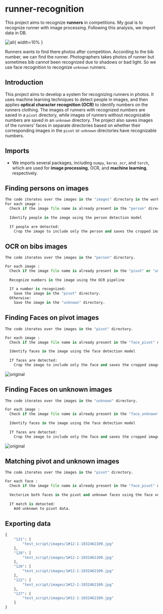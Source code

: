 # runner-recognition

This project aims to recognize **runners** in competitions. My goal is to recognize runner with image processing.
Following this analysis, we import data in DB.

![all](Report/all.webp){ width=10% }

Runners wants to find there photos after competition. According to the bib number, we can find the runner. Photographers takes photos of runner but sometimes bib cannot been recognized due to shadows or bad light. So we use face recognition to recognize `unknown` runners.

## Introduction

This project aims to develop a system for recognizing runners in photos. It uses machine learning techniques to detect people in images, and then applies **optical character recognition (OCR)** to identify numbers on the runners clothing. The images of runners with recognized numbers are saved in a `pivot` directory, while images of runners without recognizable numbers are saved in an `unknown` directory. The project also saves images of the runners' faces in separate directories based on whether their corresponding images in the `pivot` or `unknown` directories have recognizable numbers.

## Imports

- We imports several packages, including `numpy`, `keras_ocr`, and `torch`, which are used for **image processing**, OCR, and **machine learning**, respectively.

## Finding persons on images

```py
The code iterates over the images in the "images" directory in the workspace. 
For each image : 
  Check if the image file name is already present in the "person" directory
  
  Identify people in the image using the person detection model 
  
  If people are detected: 
    Crop the image to include only the person and saves the cropped image in the "person" directory. 
```

## OCR on bibs images

```py
The code iterates over the images in the "person" directory.

For each image : 
  Check if the image file name is already present in the "pivot" or "unknown" directories
  
  Recognize numbers in the image using the OCR pipeline 
  
  If a number is recognized: 
    Save the image in the "pivot" directory. 
  Otherwise: 
    Save the image in the "unknown" directory. 
```

## Finding Faces on pivot images

```py
The code iterates over the images in the "pivot" directory.

For each image : 
  Check if the image file name is already present in the "face_pivot" directory
  
  Identify faces in the image using the face detection model 
  
  If faces are detected: 
    Crop the image to include only the face and saves the cropped image in the "face_pivot" directory. 
```

![original](Report/bib-face.webp)

## Finding Faces on unknown images

```py
The code iterates over the images in the "unknown" directory.

For each image : 
  Check if the image file name is already present in the "face_unknown" directory
  
  Identify faces in the image using the face detection model 
  
  If faces are detected: 
    Crop the image to include only the face and saves the cropped image in the "face_unknown" directory. 
```

![original](Report/face.webp)

## Matching pivot and unknown images

```py
The code iterates over the images in the "pivot" directory.

For each face : 
  Check if the image file name is already present in the "face_pivot" directory
  
  Vectorize both faces in the pivot and unknown faces using the face vectorization model
  
  If match is detected: 
    Add unknown to pivot data.
```

## Exporting data

```py
{
    "121": [
        "test_script/images/1#12-1-1032462109.jpg"
    ],
    "128": [
        "test_script/images/1#12-1-1032462109.jpg"
    ],
    "120": [
        "test_script/images/1#12-1-1032462109.jpg"
    ],
    "122": [
        "test_script/images/1#12-1-1032462109.jpg"
    ],
    "127": [
        "test_script/images/1#12-1-1032462109.jpg"
    ]
}
```